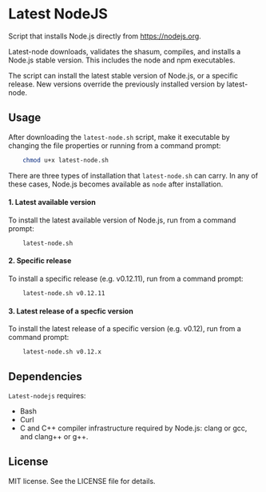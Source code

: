 # Latest NodeJS

Script that installs Node.js directly from https://nodejs.org.

Latest-node downloads, validates the shasum, compiles, and installs a Node.js stable version. This includes the node and npm executables.

The script can install the latest stable version of Node.js, or a specific release. New versions override the previously installed version by latest-node.


## Usage

After downloading the `latest-node.sh` script, make it executable by changing the file properties or running from a command prompt:
~~~ bash
	chmod u+x latest-node.sh
~~~

There are three types of installation that `latest-node.sh` can carry. In any of these cases, Node.js becomes available as `node` after installation.

#### 1. Latest available version
To install the latest available version of Node.js, run from a command prompt:
~~~
	latest-node.sh
~~~

#### 2. Specific release
To install a specific release (e.g. v0.12.11), run from a command prompt:
~~~
	latest-node.sh v0.12.11
~~~

#### 3. Latest release of a specfic version
To install the latest release of a specific version (e.g. v0.12), run from a command prompt:
~~~
	latest-node.sh v0.12.x
~~~


## Dependencies

`Latest-nodejs` requires:
* Bash
* Curl
* C and C++ compiler infrastructure required by Node.js: clang or gcc, and clang++ or g++.


## License

MIT license. See the LICENSE file for details. 

